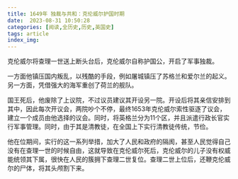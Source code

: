 ```yaml
---
title: 1649年 独裁与共和：克伦威尔护国时期
date:  2023-08-31 10:50:28
categories: [阅读,全历史,历史,英国史]
tags: article
index_img: 
---
```


克伦威尔将查理一世送上断头台后，克伦威尔自称护国公，开启了军事独裁。

一方面他镇压国内叛乱，以残酷的手段，例如屠城镇压了苏格兰和爱尔兰的起义。另一方面，凭借强大的海军重创了荷兰的舰队。

国王死后，他废除了上议院，不过议员建议其开设另一院。开设后将其亲信安排到其中，因此每次开议会，两院吵个不停，最终1653年克伦威尔索性驱逐了议会，建立一个成员由他选择的议会。同时，将英格兰分为11个区，并且派遣行政长官实行军事管理。同时，由于其是清教徒，在全国上下实行清教徒传统，节俭。

他在位期间，实行的这一系列举措，加大了人民和政府的隔阂，甚至人民觉得自己没有在查理一世的时候自由，这就导致在克伦威尔死后，克伦威尔的儿子没有权威能统领其下属，很快在人民的簇拥下查理二世复位。查理二世上位后，还鞭克伦威尔的尸体，将其头颅割下来。